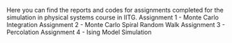 Here you can find the reports and codes for assignments completed for the simulation in physical systems course in IITG.
Assignment 1 - Monte Carlo Integration
Assignment 2 - Monte Carlo Spiral Random Walk
Assignment 3 - Percolation
Assignment 4 - Ising Model Simulation
